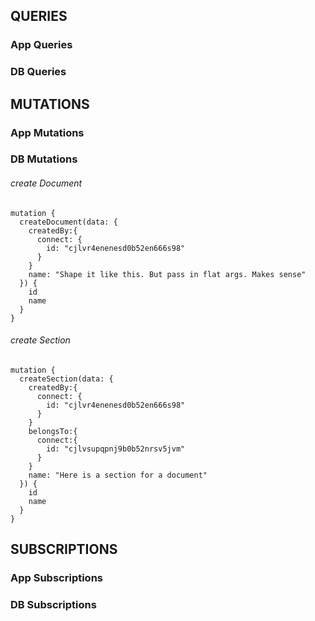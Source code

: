 ## QUERIES

### App Queries

### DB Queries

## MUTATIONS

### App Mutations

### DB Mutations

###### create Document

```
mutation {
  createDocument(data: {
    createdBy:{
      connect: {
        id: "cjlvr4enenesd0b52en666s98"
      }
    }
    name: "Shape it like this. But pass in flat args. Makes sense"
  }) {
    id
    name
  }
}
```

###### create Section

```
mutation {
  createSection(data: {
    createdBy:{
      connect: {
        id: "cjlvr4enenesd0b52en666s98"
      }
    }
    belongsTo:{
      connect:{
        id: "cjlvsupqpnj9b0b52nrsv5jvm"
      }
    }
    name: "Here is a section for a document"
  }) {
    id
    name
  }
}
```

## SUBSCRIPTIONS

### App Subscriptions

### DB Subscriptions
